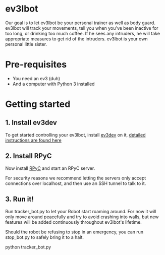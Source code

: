 # ev3lbot

Our goal is to let ev3lbot be your personal trainer as well as body guard.
ev3lbot will track your movements, tell you when you've been inactive for
too long, or drinking too much coffee. If he sees any intruders, he will
take appropriate measures to get rid of the intruders. ev3lbot is your
own personal little sister.

# Pre-requisites #

- You need an ev3 (duh)
- And a computer with Python 3 installed


# Getting started

## 1. Install ev3dev ##

To get started controlling your ev3lbot, install
[ev3dev](http://www.ev3dev.org/) on it, [detailed instructions are found here](http://www.ev3dev.org/docs/getting-started/)

## 2. Install RPyC ##

Now install [RPyC](http://python-ev3dev.readthedocs.io/en/latest/rpyc.html) and
start an RPyC server. 

For security reasons we recommend letting the servers
only accept connections over localhost, and then use an SSH tunnel to talk
to it.

## 3. Run it! ##

Run tracker_bot.py to let your Robot start roaming around. For now it will
only move around peacefully and try to avoid crashing into walls, but new
features will be added continuously throughout ev3lbot's lifetime. 

Should the robot be refusing to stop in an emergency, you can run
stop_bot.py to safely bring it to a halt.

  python tracker_bot.py
